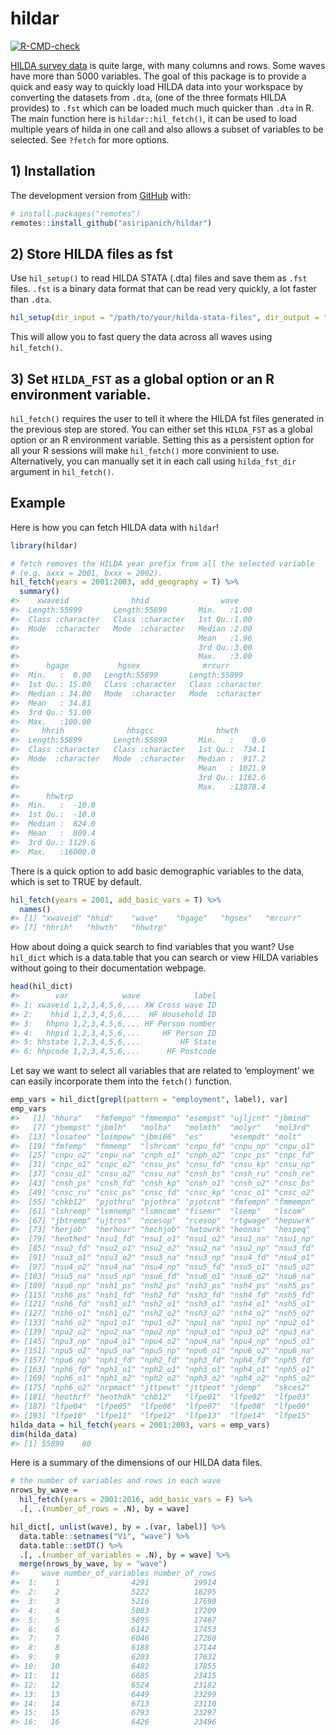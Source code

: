 
<!-- README.md is generated from README.Rmd. Please edit that file -->

# hildar

<!-- badges: start -->

[![R-CMD-check](https://github.com/asiripanich/hildar/workflows/R-CMD-check/badge.svg)](https://github.com/asiripanich/hildar/actions)
<!-- badges: end -->

[HILDA survey data](https://melbourneinstitute.unimelb.edu.au/hilda) is
quite large, with many columns and rows. Some waves have more than 5000
variables. The goal of this package is to provide a quick and easy way
to quickly load HILDA data into your workspace by converting the
datasets from `.dta`, (one of the three formats HILDA provides) to
`.fst` which can be loaded much much quicker than `.dta` in R. The main
function here is `hildar::hil_fetch()`, it can be used to load multiple
years of hilda in one call and also allows a subset of variables to be
selected. See `?fetch` for more options.

## 1) Installation

The development version from [GitHub](https://github.com/) with:

``` r
# install.packages("remotes")
remotes::install_github("asiripanich/hildar")
```

## 2) Store HILDA files as fst

Use `hil_setup()` to read HILDA STATA (.dta) files and save them as
`.fst` files. `.fst` is a binary data format that can be read very
quickly, a lot faster than `.dta`.

``` r
hil_setup(dir_input = "/path/to/your/hilda-stata-files", dir_output = "/path/to/save/hilda-fst-files")
```

This will allow you to fast query the data across all waves using
`hil_fetch()`.

## 3) Set `HILDA_FST` as a global option or an R environment variable.

`hil_fetch()` requires the user to tell it where the HILDA fst files
generated in the previous step are stored. You can either set this
`HILDA_FST` as a global option or an R environment variable. Setting
this as a persistent option for all your R sessions will make
`hil_fetch()` more convinient to use. Alternatively, you can manually
set it in each call using `hilda_fst_dir` argument in `hil_fetch()`.

## Example

Here is how you can fetch HILDA data with `hildar`!

``` r
library(hildar)

# fetch removes the HILDA year prefix from all the selected variable
# (e.g. axxx = 2001, bxxx = 2002).
hil_fetch(years = 2001:2003, add_geography = T) %>%
  summary()
#>    xwaveid              hhid                wave     
#>  Length:55899       Length:55899       Min.   :1.00  
#>  Class :character   Class :character   1st Qu.:1.00  
#>  Mode  :character   Mode  :character   Median :2.00  
#>                                        Mean   :1.96  
#>                                        3rd Qu.:3.00  
#>                                        Max.   :3.00  
#>      hgage           hgsex              mrcurr         
#>  Min.   :  0.00   Length:55899       Length:55899      
#>  1st Qu.: 15.00   Class :character   Class :character  
#>  Median : 34.00   Mode  :character   Mode  :character  
#>  Mean   : 34.81                                        
#>  3rd Qu.: 51.00                                        
#>  Max.   :100.00                                        
#>     hhrih              hhsgcc              hhwth        
#>  Length:55899       Length:55899       Min.   :    0.0  
#>  Class :character   Class :character   1st Qu.:  734.1  
#>  Mode  :character   Mode  :character   Median :  917.2  
#>                                        Mean   : 1021.9  
#>                                        3rd Qu.: 1162.6  
#>                                        Max.   :13878.4  
#>      hhwtrp       
#>  Min.   :  -10.0  
#>  1st Qu.:  -10.0  
#>  Median :  824.0  
#>  Mean   :  809.4  
#>  3rd Qu.: 1129.6  
#>  Max.   :16000.0
```

There is a quick option to add basic demographic variables to the data,
which is set to TRUE by default.

``` r
hil_fetch(years = 2001, add_basic_vars = T) %>% 
  names()
#> [1] "xwaveid" "hhid"    "wave"    "hgage"   "hgsex"   "mrcurr" 
#> [7] "hhrih"   "hhwth"   "hhwtrp"
```

How about doing a quick search to find variables that you want? Use
`hil_dict` which is a data.table that you can search or view HILDA
variables without going to their documentation webpage.

``` r
head(hil_dict)
#>        var            wave            label
#> 1: xwaveid 1,2,3,4,5,6,... XW Cross wave ID
#> 2:    hhid 1,2,3,4,5,6,...  HF Household ID
#> 3:   hhpno 1,2,3,4,5,6,... HF Person number
#> 4:   hhpid 1,2,3,4,5,6,...     HF Person ID
#> 5: hhstate 1,2,3,4,5,6,...         HF State
#> 6: hhpcode 1,2,3,4,5,6,...      HF Postcode
```

Let say we want to select all variables that are related to ‘employment’
we can easily incorporate them into the `fetch()` function.

``` r
emp_vars = hil_dict[grepl(pattern = "employment", label), var]
emp_vars
#>   [1] "hhura"   "fmfempo" "fmmempo" "esempst" "ujljcnt" "jbmind" 
#>   [7] "jbempst" "jbmlh"   "molha"   "molmth"  "molyr"   "mol3rd" 
#>  [13] "losateo" "loimpew" "jbmi06"  "es"      "esempdt" "molt"   
#>  [19] "fmfemp"  "fmmemp"  "lshrcom" "cnpu_fd" "cnpu_np" "cnpu_o1"
#>  [25] "cnpu_o2" "cnpu_na" "cnph_o1" "cnph_o2" "cnpc_ps" "cnpc_fd"
#>  [31] "cnpc_o1" "cnpc_o2" "cnsu_ps" "cnsu_fd" "cnsu_kp" "cnsu_np"
#>  [37] "cnsu_o1" "cnsu_o2" "cnsu_na" "cnsh_bs" "cnsh_ru" "cnsh_re"
#>  [43] "cnsh_ps" "cnsh_fd" "cnsh_kp" "cnsh_o1" "cnsh_o2" "cnsc_bs"
#>  [49] "cnsc_ru" "cnsc_ps" "cnsc_fd" "cnsc_kp" "cnsc_o1" "cnsc_o2"
#>  [55] "chkb12"  "pjothru" "pjothra" "pjotcnt" "fmfempn" "fmmempn"
#>  [61] "lshremp" "lsmnemp" "lsmncom" "fisemr"  "lsemp"   "lscom"  
#>  [67] "jbtremp" "ujtros"  "ncesop"  "rcesop"  "rtgwage" "hepuwrk"
#>  [73] "herjob"  "herhour" "hechjob" "hetowrk" "heonas"  "hespeq" 
#>  [79] "heothed" "nsu1_fd" "nsu1_o1" "nsu1_o2" "nsu1_na" "nsu1_np"
#>  [85] "nsu2_fd" "nsu2_o1" "nsu2_o2" "nsu2_na" "nsu2_np" "nsu3_fd"
#>  [91] "nsu3_o1" "nsu3_o2" "nsu3_na" "nsu3_np" "nsu4_fd" "nsu4_o1"
#>  [97] "nsu4_o2" "nsu4_na" "nsu4_np" "nsu5_fd" "nsu5_o1" "nsu5_o2"
#> [103] "nsu5_na" "nsu5_np" "nsu6_fd" "nsu6_o1" "nsu6_o2" "nsu6_na"
#> [109] "nsu6_np" "nsh1_ps" "nsh2_ps" "nsh3_ps" "nsh4_ps" "nsh5_ps"
#> [115] "nsh6_ps" "nsh1_fd" "nsh2_fd" "nsh3_fd" "nsh4_fd" "nsh5_fd"
#> [121] "nsh6_fd" "nsh1_o1" "nsh2_o1" "nsh3_o1" "nsh4_o1" "nsh5_o1"
#> [127] "nsh6_o1" "nsh1_o2" "nsh2_o2" "nsh3_o2" "nsh4_o2" "nsh5_o2"
#> [133] "nsh6_o2" "npu1_o1" "npu1_o2" "npu1_na" "npu1_np" "npu2_o1"
#> [139] "npu2_o2" "npu2_na" "npu2_np" "npu3_o1" "npu3_o2" "npu3_na"
#> [145] "npu3_np" "npu4_o1" "npu4_o2" "npu4_na" "npu4_np" "npu5_o1"
#> [151] "npu5_o2" "npu5_na" "npu5_np" "npu6_o1" "npu6_o2" "npu6_na"
#> [157] "npu6_np" "nph1_fd" "nph2_fd" "nph3_fd" "nph4_fd" "nph5_fd"
#> [163] "nph6_fd" "nph1_o1" "nph2_o1" "nph3_o1" "nph4_o1" "nph5_o1"
#> [169] "nph6_o1" "nph1_o2" "nph2_o2" "nph3_o2" "nph4_o2" "nph5_o2"
#> [175] "nph6_o2" "nrpmact" "jttpewt" "jttpeot" "jdemp"   "skces2" 
#> [181] "heothrf" "heothdk" "chb12"   "lfpe01"  "lfpe02"  "lfpe03" 
#> [187] "lfpe04"  "lfpe05"  "lfpe06"  "lfpe07"  "lfpe08"  "lfpe09" 
#> [193] "lfpe10"  "lfpe11"  "lfpe12"  "lfpe13"  "lfpe14"  "lfpe15"
hilda_data = hil_fetch(years = 2001:2003, vars = emp_vars)
dim(hilda_data)
#> [1] 55899    80
```

Here is a summary of the dimensions of our HILDA data files.

``` r
# the number of variables and rows in each wave
nrows_by_wave = 
  hil_fetch(years = 2001:2016, add_basic_vars = F) %>%
  .[, .(number_of_rows = .N), by = wave]

hil_dict[, unlist(wave), by = .(var, label)] %>% 
  data.table::setnames("V1", "wave") %>%
  data.table::setDT() %>%
  .[, .(number_of_variables = .N), by = wave] %>%
  merge(nrows_by_wave, by = "wave")
#>     wave number_of_variables number_of_rows
#>  1:    1                4291          19914
#>  2:    2                5222          18295
#>  3:    3                5216          17690
#>  4:    4                5083          17209
#>  5:    5                5895          17467
#>  6:    6                6142          17453
#>  7:    7                6046          17280
#>  8:    8                6188          17144
#>  9:    9                6203          17632
#> 10:   10                6482          17855
#> 11:   11                6685          23415
#> 12:   12                6524          23182
#> 13:   13                6449          23299
#> 14:   14                6713          23110
#> 15:   15                6793          23297
#> 16:   16                6426          23496
```
